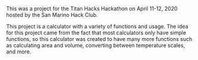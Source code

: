 This was a project for the Titan Hacks Hackathon on April 11-12, 2020 hosted by the San Marino Hack Club.

This project is a calculator with a variety of functions and usage. The idea for this project came from the fact that most calculators only have simple functions, so this calculator was created to have many more functions such as calculating area and volume, converting between temperature scales, and more.
